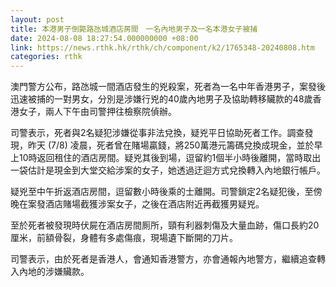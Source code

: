 ```yaml
---
layout: post
title: 本港男子倒斃路氹城酒店房間　一名內地男子及一名本港女子被捕
date: 2024-08-08 18:27:54.000000000 +08:00
link: https://news.rthk.hk/rthk/ch/component/k2/1765348-20240808.htm
categories: rthk
---
```


澳門警方公布，路氹城一間酒店發生的兇殺案，死者為一名中年香港男子，案發後迅速被捕的一對男女，分別是涉嫌行兇的40歲內地男子及協助轉移贜款的48歲香港女子，兩人下午由司警押往檢察院偵辦。

司警表示，死者與2名疑犯涉嫌從事非法兌換，疑兇平日協助死者工作。調查發現，昨天 (7/8) 凌晨，死者曾在賭場贏錢，將250萬港元籌碼兌換成現金，並於早上10時返回租住的酒店房間。疑兇其後到場，逗留約1個半小時後離開，當時取出一袋估計是現金到大堂交給涉案的女子，她透過迂迴方式兌換轉入內地銀行帳戶。

疑兇至中午折返酒店房間，逗留數小時後乘的士離開。司警鎖定2名疑犯後，至傍晚在案發酒店賭場截獲涉案女子，之後在酒店附近再截獲男疑兇。

至於死者被發現時伏屍在酒店房間厠所，頸有利器刺傷及大量血跡，傷口長約20厘米，前額骨裂，身體有多處傷痕，現場遺下斷開的刀片。

司警表示，由於死者是香港人，會通知香港警方，亦會通報內地警方，繼續追查轉入內地的涉嫌贜款。

